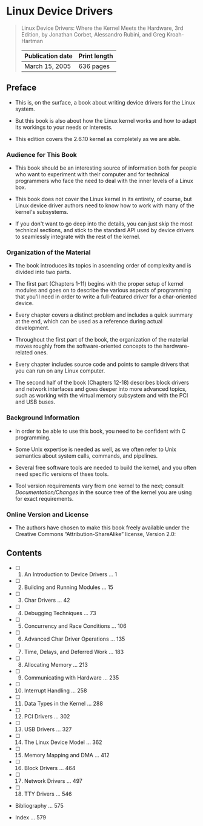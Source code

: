 # Linux Device Drivers

> Linux Device Drivers: Where the Kernel Meets the Hardware, 3rd Edition, by Jonathan Corbet, Alessandro Rubini, and Greg Kroah-Hartman
>
> |Publication date|Print length|
> |-|-|
> |March 15, 2005|636 pages|

## Preface

- This is, on the surface, a book about writing device drivers for the Linux system.

- But this book is also about how the Linux kernel works and how to adapt its workings to your needs or interests.

- This edition covers the 2.6.10 kernel as completely as we are able.

### Audience for This Book

- This book should be an interesting source of information both for people who want to experiment with their computer and for technical programmers who face the need to deal with the inner levels of a Linux box.

- This book does not cover the Linux kernel in its entirety, of course, but Linux device driver authors need to know how to work with many of the kernel's subsystems.

- If you don't want to go deep into the details, you can just skip the most technical sections, and stick to the standard API used by device drivers to seamlessly integrate with the rest of the kernel.

### Organization of the Material

- The book introduces its topics in ascending order of complexity and is divided into two parts.

- The first part (Chapters 1-11) begins with the proper setup of kernel modules and goes on to describe the various aspects of programming that you'll need in order to write a full-featured driver for a char-oriented device.

- Every chapter covers a distinct problem and includes a quick summary at the end, which can be used as a reference during actual development.

- Throughout the first part of the book, the organization of the material moves roughly from the software-oriented concepts to the hardware-related ones.

- Every chapter includes source code and points to sample drivers that you can run on any Linux computer.

- The second half of the book (Chapters 12-18) describes block drivers and network interfaces and goes deeper into more advanced topics, such as working with the virtual memory subsystem and with the PCI and USB buses.

### Background Information

- In order to be able to use this book, you need to be confident with C programming.

- Some Unix expertise is needed as well, as we often refer to Unix semantics about system calls, commands, and pipelines.

- Several free software tools are needed to build the kernel, and you often need specific versions of thses tools.

- Tool version requirements vary from one kernel to the next; consult *Documentation/Changes* in the source tree of the kernel you are using for exact requirements.

### Online Version and License

- The authors have chosen to make this book freely available under the Creative Commons “Attribution-ShareAlike” license, Version 2.0:

## Contents

- [ ] 1. An Introduction to Device Drivers ... 1

- [ ] 2. Building and Running Modules ... 15

- [ ] 3. Char Drivers ... 42

- [ ] 4. Debugging Techniques ... 73

- [ ] 5. Concurrency and Race Conditions ... 106

- [ ] 6. Advanced Char Driver Operations ... 135

- [ ] 7. Time, Delays, and Deferred Work ... 183

- [ ] 8. Allocating Memory ... 213

- [ ] 9. Communicating with Hardware ... 235

- [ ] 10. Interrupt Handling ... 258

- [ ] 11. Data Types in the Kernel ... 288

- [ ] 12. PCI Drivers ... 302

- [ ] 13. USB Drivers ... 327

- [ ] 14. The Linux Device Model ... 362

- [ ] 15. Memory Mapping and DMA ... 412

- [ ] 16. Block Drivers ... 464

- [ ] 17. Network Drivers ... 497

- [ ] 18. TTY Drivers ... 546

- Bibliography ... 575

- Index ... 579
